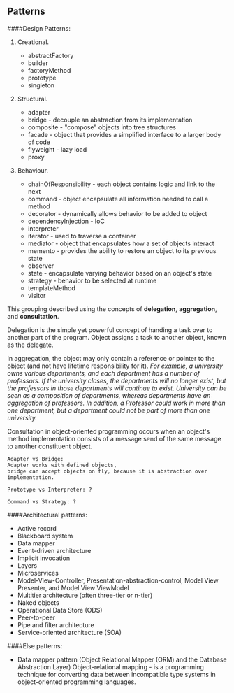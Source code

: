 Patterns
-

####Design Patterns:

1. Creational.

    * abstractFactory
    * builder
    * factoryMethod
    * prototype
    * singleton

2. Structural.

    * adapter
    * bridge - decouple an abstraction from its implementation
    * composite - "compose" objects into tree structures
    * facade - object that provides a simplified interface to a larger body of code
    * flyweight - lazy load
    * proxy

3. Behaviour.

    * chainOfResponsibility - each object contains logic and link to the next
    * command - object encapsulate all information needed to call a method
    * decorator - dynamically allows behavior to be added to object
    * dependencyInjection - IoC
    * interpreter
    * iterator - used to traverse a container
    * mediator - object that encapsulates how a set of objects interact
    * memento - provides the ability to restore an object to its previous state
    * observer
    * state - encapsulate varying behavior based on an object's state
    * strategy - behavior to be selected at runtime
    * templateMethod
    * visitor

This grouping described using the concepts of **delegation**, **aggregation**, and **consultation**.

Delegation is the simple yet powerful concept of handing a task over to another part of the program.
Object assigns a task to another object, known as the delegate.

In aggregation, the object may only contain a reference or pointer to the object
(and not have lifetime responsibility for it).
<i>
For example, a university owns various departments, and each department has a number of professors.
If the university closes, the departments will no longer exist,
but the professors in those departments will continue to exist.
University can be seen as a composition of departments,
whereas departments have an aggregation of professors.
In addition, a Professor could work in more than one department,
but a department could not be part of more than one university.
</i>

Consultation in object-oriented programming occurs when an object's method implementation consists
of a message send of the same message to another constituent object.

````
Adapter vs Bridge:
Adapter works with defined objects,
bridge can accept objects on fly, because it is abstraction over implementation.

Prototype vs Interpreter: ?

Command vs Strategy: ?
````

####Architectural patterns:

* Active record
* Blackboard system
* Data mapper
* Event-driven architecture
* Implicit invocation
* Layers
* Microservices
* Model-View-Controller, Presentation-abstraction-control, Model View Presenter, and Model View ViewModel
* Multitier architecture (often three-tier or n-tier)
* Naked objects
* Operational Data Store (ODS)
* Peer-to-peer
* Pipe and filter architecture
* Service-oriented architecture (SOA)

####Else patterns:

* Data mapper pattern (Object Relational Mapper (ORM) and the Database Abstraction Layer)
  Object-relational mapping - is a programming technique
  for converting data between incompatible type systems in object-oriented programming languages.
